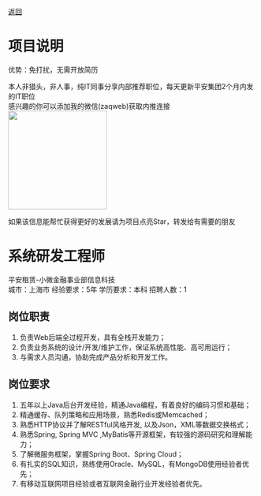 [返回](../)

# 项目说明

优势：免打扰，无需开放简历

本人非猎头，非人事，纯IT同事分享内部推荐职位，每天更新平安集团2个月内发的IT职位  
感兴趣的你可以添加我的微信(zaqweb)获取内推连接  
<img src="https://github.com/zaqweb/PA-IT-JOBS/blob/master/WechatICode.jpeg"  height="200" width="200">

如果该信息能帮忙获得更好的发展请为项目点亮Star，转发给有需要的朋友

# 系统研发工程师
平安租赁-小微金融事业部信息科技  
城市：上海市 经验要求：5年 学历要求：本科  招聘人数：1

## 岗位职责
1. 负责Web后端全过程开发，具有全栈开发能力；
2. 负责业务系统的设计/开发/维护工作，保证系统高性能、高可用运行；
3. 与需求人员沟通，协助完成产品分析和开发工作。

## 岗位要求
1. 五年以上Java后台开发经验，精通Java编程，有着良好的编码习惯和基础；
2. 精通缓存、队列策略和应用场景，熟悉Redis或Memcached；
3. 熟悉HTTP协议并了解RESTful风格开发, 以及Json，XML等数据交换格式；
4. 熟悉Spring, Spring MVC ,MyBatis等开源框架，有较强的源码研究和理解能力；
5. 了解微服务框架，掌握Spring Boot、Spring Cloud；
6. 有扎实的SQL知识，熟练使用Oracle、MySQL，有MongoDB使用经验者优先；
7. 有移动互联网项目经验或者互联网金融行业开发经验者优先。




